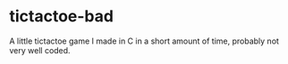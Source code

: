 # tictactoe-bad

A little tictactoe game I made in C in a short amount of time, probably not very well coded.